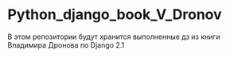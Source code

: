 # Python_django_book_V_Dronov
В этом репозитории будут хранится выполненные дз из книги Владимира Дронова по Django 2.1

